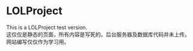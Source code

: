 # LOLProject
This is a LOLProject test version.<br/>
这仅仅是静态的页面，所有内容是写死的。后台服务器及数据库代码并未上传。
网站编写仅仅作为学习用。
